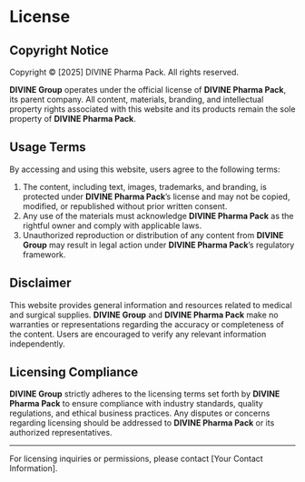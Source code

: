# License

## Copyright Notice

Copyright © [2025] DIVINE Pharma Pack. All rights reserved.

**DIVINE Group** operates under the official license of **DIVINE Pharma Pack**, its parent company. All content, materials, branding, and intellectual property rights associated with this website and its products remain the sole property of **DIVINE Pharma Pack**.

## Usage Terms

By accessing and using this website, users agree to the following terms:

1. The content, including text, images, trademarks, and branding, is protected under **DIVINE Pharma Pack**’s license and may not be copied, modified, or republished without prior written consent.
2. Any use of the materials must acknowledge **DIVINE Pharma Pack** as the rightful owner and comply with applicable laws.
3. Unauthorized reproduction or distribution of any content from **DIVINE Group** may result in legal action under **DIVINE Pharma Pack**’s regulatory framework.

## Disclaimer

This website provides general information and resources related to medical and surgical supplies. **DIVINE Group** and **DIVINE Pharma Pack** make no warranties or representations regarding the accuracy or completeness of the content. Users are encouraged to verify any relevant information independently.

## Licensing Compliance

**DIVINE Group** strictly adheres to the licensing terms set forth by **DIVINE Pharma Pack** to ensure compliance with industry standards, quality regulations, and ethical business practices. Any disputes or concerns regarding licensing should be addressed to **DIVINE Pharma Pack** or its authorized representatives.

---

For licensing inquiries or permissions, please contact [Your Contact Information].
